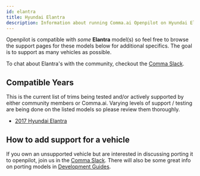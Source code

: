 ```yaml
---
id: elantra
title: Hyundai Elantra
description: Information about running Comma.ai Openpilot on Hyundai Elantra vehicles.
---
```


Openpilot is compatible with *some* **Elantra** model(s) so feel free to browse the support pages for these models below for additional specifics.
The goal is to support as many vehicles as possible.

To chat about Elantra's with the community, checkout the  [Comma Slack](https://slack.comma.ai).
## Compatible Years

This is the current list of trims being tested and/or actively supported by either community members or Comma.ai.
Varying levels of support / testing are being done on the listed models so please review them thoroughly.

* [2017 Hyundai Elantra](/vehicles/hyundai/elantra/2017-hyundai-elantra/)

## How to add support for a vehicle

If you own an unsupported vehicle but are interested in discussing porting it to openpilot, join us in the [Comma Slack](https://slack.comma.ai).
There will also be some great info on porting models in [Development Guides](../../development/guides/).

